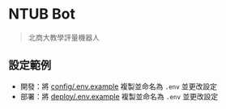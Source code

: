 # NTUB Bot

> 北商大教學評量機器人


## 設定範例

- 開發：將 [config/.env.example](./conifg/.env.example) 複製並命名為 `.env` 並更改設定
- 部署：將 [deploy/.env.example](./deploy/.env.example) 複製並命名為 `.env` 並更改設定
